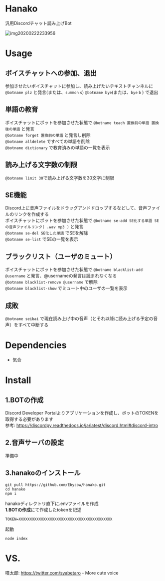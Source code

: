 # Hanako
汎用Discordチャット読み上げBot

![img20200222233956](https://user-images.githubusercontent.com/18446038/75094313-4a370d80-55cd-11ea-9af1-71cec1bf1d20.png)

# Usage
## ボイスチャットへの参加、退出
参加させたいボイスチャットに参加し、読み上げたいテキストチャンネルに`@botname plz` と発言(または、`summon` `s`)
`@botname bye`(または、`bye` `b` ) で退出

## 単語の教育
ボイスチャットにボットを参加させた状態で `@botname teach 置換前の単語 置換後の単語` と発言  
`@botname forget 置換前の単語` と発言し削除  
`@botname alldelete` ですべての単語を削除  
`@botname dictionary` で教育済みの単語の一覧を表示

## 読み上げる文字数の制限
`@botname limit 30`で読み上げる文字数を30文字に制限
 
## SE機能
Discord上に音声ファイルをドラッグアンドドロップするなどして、音声ファイルのリンクを作成する  
ボイスチャットにボットを参加させた状態で `@botname se-add SE化する単語 SEの音声ファイルリンク( .wav mp3 )` と発言  
`@botname se-del SE化した単語` でSEを解除  
`@botname se-list` でSEの一覧を表示
 
## ブラックリスト（ユーザのミュート）
ボイスチャットにボットを参加させた状態で `@botname blacklist-add @username` と発言、@usernameの発言は読まれなくなる  
`@botname blacklist-remove @username` で解除  
`@botname blacklist-show` でミュート中のユーザの一覧を表示
 
## 成敗
`@botname seibai` で現在読み上げ中の音声（とそれ以降に読み上げる予定の音声）をすべて中断する

# Dependencies
* 気合

# Install
## 1.BOTの作成
Discord Developer Portalよりアプリケーションを作成し、ボットのTOKENを取得する必要があります  
参考: https://discordpy.readthedocs.io/ja/latest/discord.html#discord-intro

## 2.音声サーバの設定
準備中

## 3.hanakoのインストール
```
git pull https://github.com/Ebycow/hanako.git
cd hanako
npm i
```

hanakoディレクトリ直下に.envファイルを作成  
**1.BOTの作成**にて作成したtokenを記述
```
TOKEN=XXXXXXXXXXXXXXXXXXXXXXXXXXXXXXXXXXXXXXXXXX
```

起動
```
node index
```

# VS.
喋太郎: https://twitter.com/syabetaro - More cute voice
